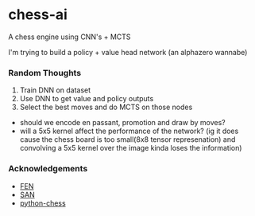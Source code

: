 # chess-ai

A chess engine using CNN's + MCTS

I'm trying to build a policy + value head network (an alphazero wannabe)

### Random Thoughts

1) Train DNN on dataset
2) Use DNN to get value and policy outputs
3) Select the best moves and do MCTS on those nodes

- should we encode en passant, promotion and draw by moves?
- will a 5x5 kernel affect the performance of the network? (ig it does cause the chess board is too small(8x8 tensor represenation) 
  and convolving a 5x5 kernel over the image kinda loses the information)

### Acknowledgements

- [FEN](https://www.chess.com/terms/fen-chess)
- [SAN](https://www.chessprogramming.org/Algebraic_Chess_Notation#Standard_Algebraic_Notation_.28SAN.29)
- [python-chess](https://python-chess.readthedocs.io/en/latest/core.html)
